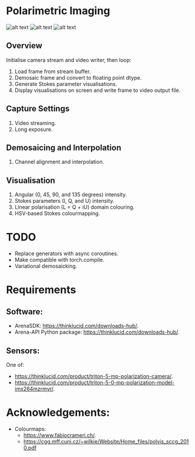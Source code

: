# Polarimetric Imaging

![alt text](https://github.com/kyle-rosa/polarisation_imaging/blob/main/gallery/glasses.png?raw=true)
![alt text](https://github.com/kyle-rosa/polarisation_imaging/blob/main/gallery/watergun.png?raw=true)
![alt text](https://github.com/kyle-rosa/polarisation_imaging/blob/main/gallery/matchbox.png?raw=true)

## Overview
Initialise camera stream and video writer, then loop:
1. Load frame from stream buffer.
2. Demosaic frame and convert to floating point dtype.
3. Generate Stokes parameter visualisations.
4. Display visualisations on screen and write frame to video output file.

## Capture Settings
1. Video streaming.
2. Long exposure.

## Demosaicing and Interpolation
1. Channel alignment and interpolation.

## Visualisation
1. Angular (0, 45, 90, and 135 degrees) intensity.
2. Stokes parameters (I, Q, and U) intensity.
3. Linear polarisation (L = Q + iU) domain colouring.
4. HSV-based Stokes colourmapping.

# TODO
- Replace generators with async coroutines.
- Make compatible with torch.compile.
- Variational demosaicking.

# Requirements
## Software:
- ArenaSDK: https://thinklucid.com/downloads-hub/.
- Arena-API Python package: https://thinklucid.com/downloads-hub/.

## Sensors:
One of:
- https://thinklucid.com/product/triton-5-mp-polarization-camera/.
- https://thinklucid.com/product/triton-5-0-mp-polarization-model-imx264mzrmyr/.

# Acknowledgements:
- Colourmaps:
    - https://www.fabiocrameri.ch/.
    - https://cgg.mff.cuni.cz/~wilkie/Website/Home_files/polvis_sccg_2010.pdf